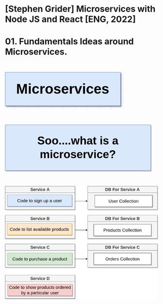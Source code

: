 
# [Stephen Grider] Microservices with Node JS and React [ENG, 2022]

# 01. Fundamentals Ideas around Microservices.
<br/>

![Application](/img/pic_01_01.png?raw=true)

<br/>

![Application](/img/pic_01_02.png?raw=true)

<br/>

![Application](/img/pic_01_03.png?raw=true)
